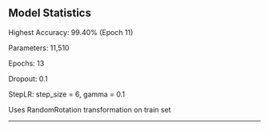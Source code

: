 ## Model Statistics

Highest Accuracy: 99.40% (Epoch 11)

Parameters: 11,510

Epochs: 13

Dropout: 0.1

StepLR: step_size = 6, gamma = 0.1

Uses RandomRotation transformation on train set

---

